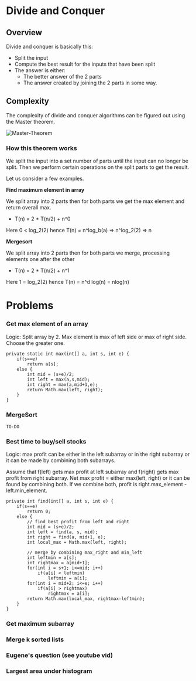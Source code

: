
# Divide and Conquer

## Overview

Divide and conquer is basically this:
- Split the input 
- Compute the best result for the inputs that have been split
- The answer is either:
  - The better answer of the 2 parts
  - The answer created by joining the 2 parts in some way.

## Complexity

The complexity of divide and conquer algorithms can be figured out using the Master theorem.

![Master-Theorem](https://i.imgur.com/6KqqNhC.png)

### How this theorem works

We split the input into a set number of parts until the input can no longer be split. Then we perform certain operations on the split parts to get the result.

Let us consider a few examples.


**Find maximum element in array**

We split array into 2 parts then for both parts we get the max element and return overall max.

- T(n) = 2 * T(n/2) + n^0

Here 0 < log_2(2) hence T(n) = n^log_b(a) => n^log_2(2) => n

**Mergesort**

We split array into 2 parts then for both parts we merge, processing elements one after the other

- T(n) = 2 * T(n/2) + n^1

Here 1 = log_2(2) hence T(n) = n^d log(n) = nlog(n)

# Problems

### Get max element of an array

Logic: Split array by 2. Max element is max of left side or max of right side. Choose the greater one.

	private static int max(int[] a, int s, int e) {
		if(s==e)
			return a[s];
		else {
			int mid = (s+e)/2;
			int left = max(a,s,mid);
			int right = max(a,mid+1,e);
			return Math.max(left, right);
		}
	}

### MergeSort

    TO-DO

### Best time to buy/sell stocks

Logic: max profit can be either in the left subarray or in the right subarray or it can be made by combining both subarrays.

Assume that f(left) gets max profit at left subarray and f(right) gets max profit from right subarray. Net max profit = either max(left, right) or it can be found by combining both. If we combine both, profit is right.max_element - left.min_element.

    private int find(int[] a, int s, int e) {
        if(s==e)
            return 0;
        else {
            // find best profit from left and right
            int mid = (s+e)/2;
            int left = find(a, s, mid);
            int right = find(a, mid+1, e);
            int local_max = Math.max(left, right);
            
            // merge by combining max_right and min_left
            int leftmin = a[s];
            int rightmax = a[mid+1];
            for(int i = s+1; i<=mid; i++)
                if(a[i] < leftmin)
                    leftmin = a[i];
            for(int i = mid+2; i<=e; i++)
                if(a[i] > rightmax)
                    rightmax = a[i];
            return Math.max(local_max, rightmax-leftmin);
        }    
    }

### Get maximum subarray


### Merge k sorted lists

### Eugene's question (see youtube vid)

### Largest area under histogram
